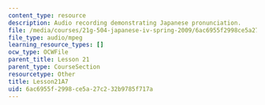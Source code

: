 ```yaml
---
content_type: resource
description: Audio recording demonstrating Japanese pronunciation.
file: /media/courses/21g-504-japanese-iv-spring-2009/6ac6955f2998ce5a27c232b9785f717a_Lesson21A7.mp3
file_type: audio/mpeg
learning_resource_types: []
ocw_type: OCWFile
parent_title: Lesson 21
parent_type: CourseSection
resourcetype: Other
title: Lesson21A7
uid: 6ac6955f-2998-ce5a-27c2-32b9785f717a
---
```

